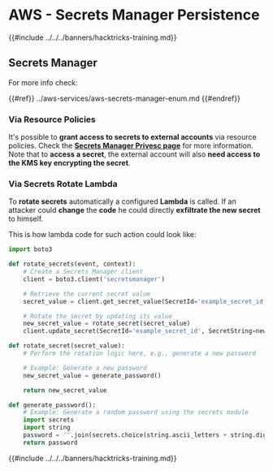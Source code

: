 # AWS - Secrets Manager Persistence

{{#include ../../../banners/hacktricks-training.md}}

## Secrets Manager

For more info check:

{{#ref}}
../aws-services/aws-secrets-manager-enum.md
{{#endref}}

### Via Resource Policies

It's possible to **grant access to secrets to external accounts** via resource policies. Check the [**Secrets Manager Privesc page**](../aws-privilege-escalation/aws-secrets-manager-privesc.md) for more information. Note that to **access a secret**, the external account will also **need access to the KMS key encrypting the secret**.

### Via Secrets Rotate Lambda

To **rotate secrets** automatically a configured **Lambda** is called. If an attacker could **change** the **code** he could directly **exfiltrate the new secret** to himself.

This is how lambda code for such action could look like:

```python
import boto3

def rotate_secrets(event, context):
    # Create a Secrets Manager client
    client = boto3.client('secretsmanager')

    # Retrieve the current secret value
    secret_value = client.get_secret_value(SecretId='example_secret_id')['SecretString']

    # Rotate the secret by updating its value
    new_secret_value = rotate_secret(secret_value)
    client.update_secret(SecretId='example_secret_id', SecretString=new_secret_value)

def rotate_secret(secret_value):
    # Perform the rotation logic here, e.g., generate a new password

    # Example: Generate a new password
    new_secret_value = generate_password()

    return new_secret_value

def generate_password():
    # Example: Generate a random password using the secrets module
    import secrets
    import string
    password = ''.join(secrets.choice(string.ascii_letters + string.digits) for i in range(16))
    return password
```

{{#include ../../../banners/hacktricks-training.md}}




